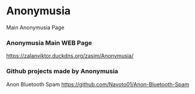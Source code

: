 # Anonymusia
Main Anonymusia Page

### Anonymusia Main WEB Page
https://zalanviktor.duckdns.org/zasim/Anonymusia/

### Github projects made by Anonymusia
Anon Bluetooth Spam https://github.com/Navoto01/Anon-Bluetooth-Spam
